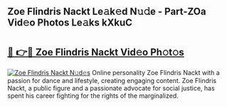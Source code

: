 ## Zoe Flindris Nackt Le𝚊k𝚎d N𝚞𝚍e - Part-ZOa Vid𝚎o Photos Le𝚊ks kXkuC

# <h2><a href="http://fb2x698.evod.top/?m=Zoe+Flindris+Nackt">🔗 👉🔴 Zoe Flindris Nackt Vid𝚎o Ph𝚘t𝚘s</a></h2>

[![Zoe Flindris Nackt N𝚞d𝚎s](https://i.imgur.com/8V9OHl7.gif)](http://fb2x698.evod.top/?m=Zoe+Flindris+Nackt)
Online personality Zoe Flindris Nackt with a passion for dance and lifestyle, creating engaging content. Zoe Flindris Nackt, a public figure and a passionate advocate for social justice, has spent his career fighting for the rights of the marginalized. 
